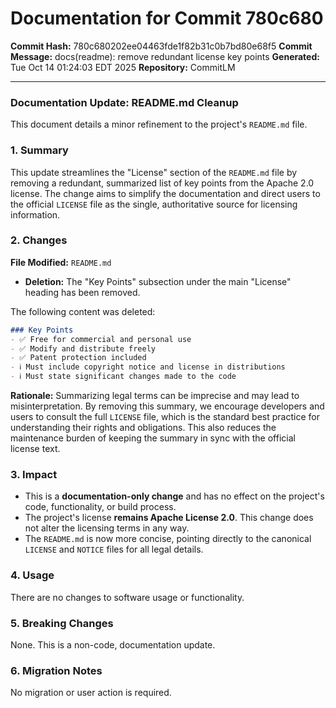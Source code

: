 # Documentation for Commit 780c680

**Commit Hash:** 780c680202ee04463fde1f82b31c0b7bd80e68f5
**Commit Message:** docs(readme): remove redundant license key points
**Generated:** Tue Oct 14 01:24:03 EDT 2025
**Repository:** CommitLM

---

### **Documentation Update: README.md Cleanup**

This document details a minor refinement to the project's `README.md` file.

### 1. Summary

This update streamlines the "License" section of the `README.md` file by removing a redundant, summarized list of key points from the Apache 2.0 license. The change aims to simplify the documentation and direct users to the official `LICENSE` file as the single, authoritative source for licensing information.

### 2. Changes

**File Modified:** `README.md`

- **Deletion:** The "Key Points" subsection under the main "License" heading has been removed.

The following content was deleted:
```markdown
### Key Points
- ✅ Free for commercial and personal use
- ✅ Modify and distribute freely
- ✅ Patent protection included
- ℹ️ Must include copyright notice and license in distributions
- ℹ️ Must state significant changes made to the code
```

**Rationale:**
Summarizing legal terms can be imprecise and may lead to misinterpretation. By removing this summary, we encourage developers and users to consult the full `LICENSE` file, which is the standard best practice for understanding their rights and obligations. This also reduces the maintenance burden of keeping the summary in sync with the official license text.

### 3. Impact

- This is a **documentation-only change** and has no effect on the project's code, functionality, or build process.
- The project's license **remains Apache License 2.0**. This change does not alter the licensing terms in any way.
- The `README.md` is now more concise, pointing directly to the canonical `LICENSE` and `NOTICE` files for all legal details.

### 4. Usage

There are no changes to software usage or functionality.

### 5. Breaking Changes

None. This is a non-code, documentation update.

### 6. Migration Notes

No migration or user action is required.